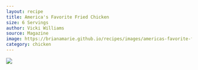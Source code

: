```yaml
---
layout: recipe
title: America's Favorite Fried Chicken
size: 6 Servings
author: Vicki Williams
source: Magazine
image: https://brianamarie.github.io/recipes/images/americas-favorite-fried-chicken.png
category: chicken
---
```

![](https://brianamarie.github.io/recipes/images/americas-favorite-fried-chicken.png)
